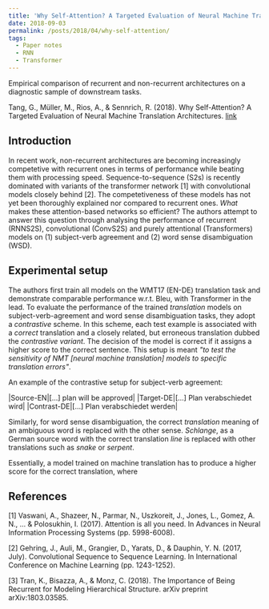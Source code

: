```yaml
---
title: 'Why Self-Attention? A Targeted Evaluation of Neural Machine Translation Architectures'
date: 2018-09-03
permalink: /posts/2018/04/why-self-attention/
tags:
  - Paper notes
  - RNN
  - Transformer
---
```


Empirical comparison of recurrent and non-recurrent architectures on a diagnostic sample of downstream tasks.

Tang, G., Müller, M., Rios, A., & Sennrich, R. (2018). Why Self-Attention? A Targeted Evaluation of Neural Machine Translation Architectures. [link](https://arxiv.org/abs/1808.08946)

## Introduction

In recent work, non-recurrent architectures are becoming increasingly competetive with recurrent ones in terms of performance while beating them with processing speed. Sequence-to-sequence (S2s) is recently dominated with variants of the transformer network [1] with convolutional models closely behind [2]. The competetiveness of these models has not yet been thoroughly explained nor compared to recurrent ones. *What* makes these attention-based networks so efficient? The authors attempt to answer this question through analysing the performance of recurrent (RNNS2S), convolutional (ConvS2S) and purely attentional (Transformers) models on (1) subject-verb agreement and (2) word sense disambiguation (WSD).

## Experimental setup

The authors first train all models on the WMT17 (EN-DE) translation task and demonstrate comparable performance w.r.t. Bleu, with Transformer in the lead. To evaluate the performance of the trained _translation_ models on subject-verb-agreement and word sense disambiguation tasks, they adopt a _contrastive_ scheme. In this scheme, each test example is associated with a _correct_ translation and a closely related, but erroneous translation dubbed the _contrastive variant_. The decision of the model is correct if it assigns a higher score to the correct sentence. This setup is meant _"to test the sensitivity of NMT [neural machine translation] models  to  specific  translation  errors"_.

An example of the contrastive setup for subject-verb agreement:

|Source-EN|[...] plan will be approved|
|Target-DE|[...] Plan verabschiedet wird|
|Contrast-DE|[...] Plan verabschiedet werden|

Similarly, for word sense disambiguation, the correct _translation_ meaning of an ambiguous word is replaced with the other sense. _Schlange_, as a German source word with the correct translation _line_ is replaced with other translations such as _snake_ or _serpent_. 

Essentially, a model trained on machine translation has to produce a higher score for the correct translation, where 

## References

[1] Vaswani, A., Shazeer, N., Parmar, N., Uszkoreit, J., Jones, L., Gomez, A. N., ... & Polosukhin, I. (2017). Attention is all you need. In Advances in Neural Information Processing Systems (pp. 5998-6008).

[2] Gehring, J., Auli, M., Grangier, D., Yarats, D., & Dauphin, Y. N. (2017, July). Convolutional Sequence to Sequence Learning. In International Conference on Machine Learning (pp. 1243-1252).

[3] Tran, K., Bisazza, A., & Monz, C. (2018). The Importance of Being Recurrent for Modeling Hierarchical Structure. arXiv preprint arXiv:1803.03585.

